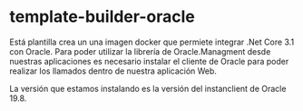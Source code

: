 # template-builder-oracle

Está plantilla crea un una imagen docker que permiete integrar .Net Core 3.1 con Oracle. Para poder utilizar la librería de Oracle.Managment desde nuestras aplicaciones es necesario instalar el cliente de Oracle para poder realizar los llamados dentro de nuestra aplicación Web.

La versión que estamos instalando es la versión del instanclient de Oracle 19.8.
